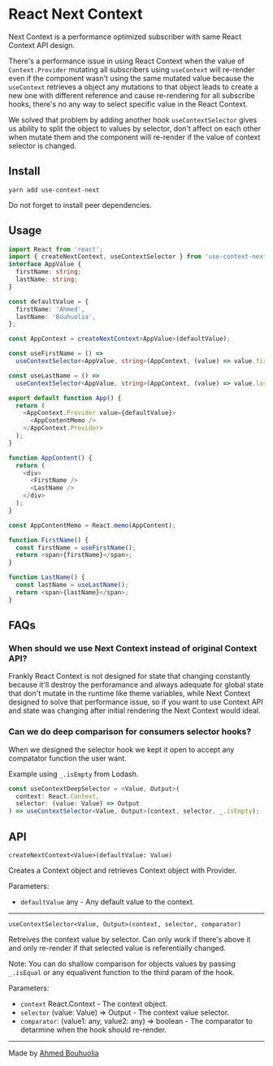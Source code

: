 # React Next Context

Next Context is a performance optimized subscriber with same React Context API design.

There's a performance issue in using React Context when the value of `Context.Provider` mutating all subscribers using `useContext` will re-render even if the component wasn't using the same mutated value because the `useContext` retrieves a object any mutations to that object leads to create a new one with different reference and cause re-rendering for all subscribe hooks, there's no any way to select specific value in the React Context.

We solved that problem by adding another hook `useContextSelector` gives us ability to split the object to values by selector, don't affect on each other when mutate them and the component will re-render if the value of context selector is changed.

## Install

```
yarn add use-context-next
```

Do not forget to install peer dependencies.

## Usage

```typescript
import React from 'react';
import { createNextContext, useContextSelector } from 'use-context-next';
interface AppValue {
  firstName: string;
  lastName: string;
}

const defaultValue = {
  firstName: 'Ahmed',
  lastName: 'Bouhuolia',
};

const AppContext = createNextContext<AppValue>(defaultValue);

const useFirstName = () =>
  useContextSelector<AppValue, string>(AppContext, (value) => value.firstName);

const useLastName = () =>
  useContextSelector<AppValue, string>(AppContext, (value) => value.lastName);

export default function App() {
  return (
    <AppContext.Provider value={defaultValue}>
      <AppContentMemo />
    </AppContext.Provider>
  );
}

function AppContent() {
  return (
    <div>
      <FirstName />
      <LastName />
    </div>
  );
}

const AppContentMemo = React.memo(AppContent);

function FirstName() {
  const firstName = useFirstName();
  return <span>{firstName}</span>;
}

function LastName() {
  const lastName = useLastName();
  return <span>{lastName}</span>;
}
```

## FAQs

### When should we use Next Context instead of original Context API?

Frankly React Context is not designed for state that changing constantly because it'll destroy the perforamance and always adequate for global state that don't mutate in the runtime like theme variables, while Next Context designed to solve that performance issue, so if you want to use Context API and state was changing after initial rendering the Next Context would ideal.

### Can we do deep comparison for consumers selector hooks?

When we designed the selector hook we kept it open to accept any compatator function the user want.

Example using `_.isEmpty` from Lodash.

```typescript
const useContextDeepSelector = <Value, Output>(
  context: React.Context,
  selector: (value: Value) => Output
) => useContextSelector<Value, Output>(context, selector, _.isEmpty);
```

## API

`createNextContext<Value>(defaultValue: Value)`

Creates a Context object and retrieves Context object with Provider.

Parameters:

- `defaultValue` any - Any default value to the context.

---

`useContextSelector<Value, Output>(context, selector, comparator)`

Retreives the context value by selector. Can only work if there's above it and only re-render if that selected value is referentially changed.

Note: You can do shallow comparison for objects values by passing `_.isEqual` or any equalivent function to the third param of the hook.

Parameters:

- `context` React.Context - The context object.
- `selector` (value: Value) => Output - The context value selector.
- `comparator`: (value1: any, value2: any) => boolean - The comparator to detarmine when the hook should re-render.

---

Made by [Ahmed Bouhuolia](https://twitter.com/bouhuolia)
